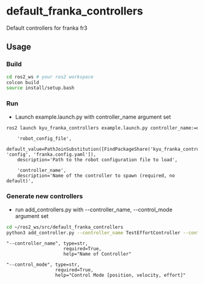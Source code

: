 # default_franka_controllers
Default controllers for franka fr3
## Usage
### Build
```bash
cd ros2_ws # your ros2 workspace
colcon build
source install/setup.bash
```
### Run
- Launch example.launch.py with controller_name argument set
```bash
ros2 launch kyu_franka_controllers example.launch.py controller_name:=default_controller
```
```
    'robot_config_file',
    default_value=PathJoinSubstitution([FindPackageShare('kyu_franka_controllers'), 'config', 'franka.config.yaml']),
    description='Path to the robot configuration file to load',

    'controller_name',
    description='Name of the controller to spawn (required, no default)',
```
### Generate new controllers
- run add_controllers.py with --controller_name, --control_mode argument set
```bash
cd ~/ros2_ws/src/default_franka_controllers
python3 add_controller.py --controller_name TestEffortController --control_mode effort
```
```
"--controller_name", type=str, 
                     required=True, 
                     help="Name of Controller"

"--control_mode", type=str, 
                  required=True, 
                  help="Control Mode [position, velocity, effort]"
```
